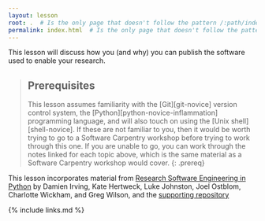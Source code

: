 ```yaml
---
layout: lesson
root: .  # Is the only page that doesn't follow the pattern /:path/index.html
permalink: index.html  # Is the only page that doesn't follow the pattern /:path/index.html
---
```


This lesson will discuss how you (and why) you can publish the software used to enable your
research.

> ## Prerequisites
>
> This lesson assumes familiarity with the [Git][git-novice] version control system,
> the [Python][python-novice-inflammation] programming language,
> and will also touch on using the [Unix shell][shell-novice]. If these are not familiar to you, 
> then it would be worth trying to go to a Software Carpentry workshop before trying to work through
> this one. If you are unable to go, you can work through the notes linked for each topic above,
> which is the same material as a Software Carpentry workshop would cover.
{: .prereq}

This lesson incorporates material from [Research Software Engineering in Python][py-rse]
by Damien Irving, Kate Hertweck, Luke Johnston, Joel Ostblom, Charlotte Wickham,
and Greg Wilson, and the [supporting repository][py-rse-github]

{% include links.md %}

[py-rse]: https://merely-useful.tech/py-rse/
[py-rse-github]: https://github.com/amira-khan/zipf/
